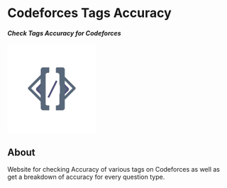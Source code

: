 # Codeforces Tags Accuracy

#### _Check Tags Accuracy for Codeforces_

<div style="display :flex; flex-direction:row">
<img src="./public/logo.png" width="200"/>
</div>

## About

Website for checking Accuracy of various tags on Codeforces as well as get a breakdown of accuracy for every question type.